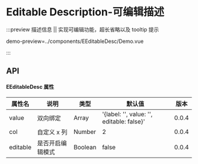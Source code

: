 # Editable Description-可编辑描述

:::preview 描述信息 || 实现可编辑功能，超长省略以及 tooltip 提示

demo-preview=../components/EEditableDesc/Demo.vue

:::

## API

#### EEditableDesc 属性

| 属性名   | 说明             | 类型    | 默认值                                  | 版本  |
| -------- | ---------------- | ------- | --------------------------------------- | ----- |
| value    | 双向绑定         | Array   | '{label: '', value: '', editable: false}' | 0.0.4 |
| col      | 自定义 x 列      | Number  | 2                                       | 0.0.4 |
| editable | 是否开启编辑模式 | Boolean | false                                   | 0.0.4 |

